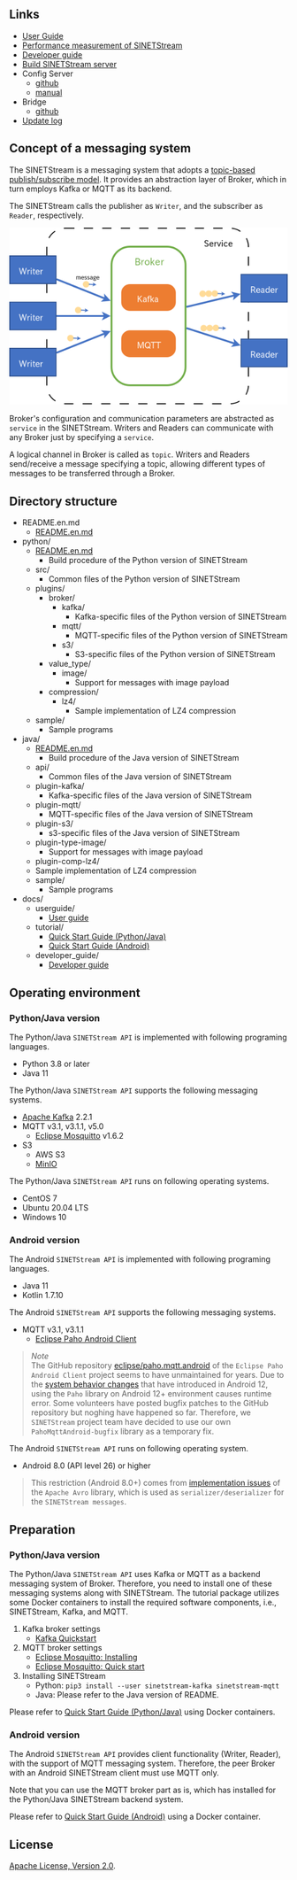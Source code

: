 <!--
Copyright (C) 2020 National Institute of Informatics

Licensed to the Apache Software Foundation (ASF) under one
or more contributor license agreements.  See the NOTICE file
distributed with this work for additional information
regarding copyright ownership.  The ASF licenses this file
to you under the Apache License, Version 2.0 (the
"License"); you may not use this file except in compliance
with the License.  You may obtain a copy of the License at

  http://www.apache.org/licenses/LICENSE-2.0

Unless required by applicable law or agreed to in writing,
software distributed under the License is distributed on an
"AS IS" BASIS, WITHOUT WARRANTIES OR CONDITIONS OF ANY
KIND, either express or implied.  See the License for the
specific language governing permissions and limitations
under the License.
-->

## Links

* [User Guide](docs/userguide/index.en.md)
* [Performance measurement of SINETStream](docs/performance/index.en.md)
* [Developer guide](docs/developer_guide/index.en.md)
* [Build SINETStream server](https://translate.google.com/translate?hl=en&sl=ja&tl=en&u=https://nii-gakunin-cloud.github.io/sinetstream/server/brokers/index.html)
* Config Server
    * [github](https://github.com/nii-gakunin-cloud/sinetstream-config-server)
    * [manual](http://manual.config-server.sinetstream.net/manual/docs/home/index.html)
* Bridge
    * [github](https://github.com/nii-gakunin-cloud/sinetstream-bridge)
* [Update log](CHANGELOG.md)

## Concept of a messaging system

The SINETStream is a messaging system that adopts a [topic-based publish/subscribe model](https://en.wikipedia.org/wiki/Publish%E2%80%93subscribe_pattern).
It provides an abstraction layer of Broker, which in turn employs Kafka or MQTT as its backend.

The SINETStream calls the publisher as `Writer`, and the subscriber as `Reader`, respectively.

![Conceptual diagram of the messaging system](images/overview.png)

Broker's configuration and communication parameters are abstracted as `service` in the SINETStream.
Writers and Readers can communicate with any Broker just by specifying a `service`.

A logical channel in Broker is called as `topic`.
Writers and Readers send/receive a message specifying a topic, allowing different types of messages to be transferred through a Broker.

## Directory structure

* README.en.md
    * [README.en.md](README.en.md)
* python/
    * [README.en.md](python/README.en.md)
        * Build procedure of the Python version of SINETStream
    * src/
        * Common files of the Python version of SINETStream
    * plugins/
        * broker/
            * kafka/
                * Kafka-specific files of the Python version of SINETStream
            * mqtt/
                * MQTT-specific files of the Python version of SINETStream
            * s3/
                * S3-specific files of the Python version of SINETStream
        * value_type/
            * image/
                * Support for messages with image payload
        * compression/
            * lz4/
                * Sample implementation of LZ4 compression
    * sample/
        * Sample programs
* java/
    * [README.en.md](java/README.en.md)
        * Build procedure of the Java version of SINETStream
    * api/
        * Common files of the Java version of SINETStream
    * plugin-kafka/
        * Kafka-specific files of the Java version of SINETStream
    * plugin-mqtt/
        * MQTT-specific files of the Java version of SINETStream
    * plugin-s3/
        * s3-specific files of the Java version of SINETStream
    * plugin-type-image/
        * Support for messages with image payload
    * plugin-comp-lz4/
	* Sample implementation of LZ4 compression
    * sample/
        * Sample programs
* docs/
    * userguide/
        * [User guide](docs/userguide/index.en.md)
    * tutorial/
        * [Quick Start Guide (Python/Java)](docs/tutorial/index.en.md)
        * [Quick Start Guide (Android)](docs/tutorial-android/index.en.md)
    * developer_guide/
        * [Developer guide](docs/developer_guide/index.en.md)

## Operating environment
### Python/Java version

The Python/Java `SINETStream API` is implemented with following programing
languages.

* Python 3.8 or later
* Java 11

The Python/Java `SINETStream API` supports the following messaging systems.

* [Apache Kafka](https://kafka.apache.org/) 2.2.1
* MQTT v3.1, v3.1.1, v5.0
    * [Eclipse Mosquitto](https://mosquitto.org/) v1.6.2
* S3
    * AWS S3
    * [MinIO](https://min.io/)

The Python/Java `SINETStream API` runs on following operating systems.

* CentOS 7
* Ubuntu 20.04 LTS
* Windows 10

### Android version

The Android `SINETStream API` is implemented with following programing
languages.

* Java 11
* Kotlin 1.7.10

The Android `SINETStream API` supports the following messaging systems.

* MQTT v3.1, v3.1.1
    * [Eclipse Paho Android Client](https://www.eclipse.org/paho/index.php?page=clients/android/index.php)

> <em>Note</em><br>
> The GitHub repository [eclipse/paho.mqtt.android](https://github.com/eclipse/paho.mqtt.android) of the `Eclipse Paho Android Client` project
> seems to have unmaintained for years.
> Due to the [system behavior changes](https://developer.android.com/about/versions/12/behavior-changes-12?hl=en#pending-intent-mutability) that have introduced in Android 12,
> using the `Paho` library on Android 12+ environment causes runtime error.
> Some volunteers have posted bugfix patches to the GitHub repository but noghing have happened so far.
> Therefore, we `SINETStream` project team have decided to use our own `PahoMqttAndroid-bugfix` library as a temporary fix.

The Android `SINETStream API` runs on following operating system.

* Android 8.0 (API level 26) or higher

> This restriction (Android 8.0+) comes from [implementation issues](https://www.mail-archive.com/dev@avro.apache.org/msg24138.html) of the `Apache Avro` library,
> which is used as `serializer/deserializer` for the `SINETStream messages`.

## Preparation
### Python/Java version

The Python/Java `SINETStream API` uses Kafka or MQTT as a backend messaging
system of Broker.
Therefore, you need to install one of these messaging systems along with SINETStream.
The tutorial package utilizes some Docker containers to install the
required software components,
i.e., SINETStream, Kafka, and MQTT.

1. Kafka broker settings
    * [Kafka Quickstart](https://kafka.apache.org/quickstart)
1. MQTT broker settings
    * [Eclipse Mosquitto: Installing](https://github.com/eclipse/mosquitto#installing)
    * [Eclipse Mosquitto: Quick start](https://github.com/eclipse/mosquitto#quick-start)
1. Installing SINETStream
    * Python: `pip3 install --user sinetstream-kafka sinetstream-mqtt`
    * Java: Please refer to the Java version of README.

Please refer to
[Quick Start Guide (Python/Java)](docs/tutorial/index.en.md)
using Docker containers.

### Android version

The Android `SINETStream API` provides client functionality
(Writer, Reader), with the support of MQTT messaging system.
Therefore, the peer Broker with an Android SINETStream client must
use MQTT only.

Note that you can use the MQTT broker part as is, which has installed
for the Python/Java SINETStream backend system.

Please refer to
[Quick Start Guide (Android)](docs/tutorial-android/index.en.md)
using a Docker container.

## License

[Apache License, Version 2.0](https://www.apache.org/licenses/LICENSE-2.0).
